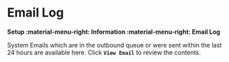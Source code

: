 # Email Log
**Setup :material-menu-right: Information :material-menu-right: Email Log**

System Emails which are in the outbound queue or were sent within the last 24 hours are available here. Click **`View Email`** to review the contents. 
